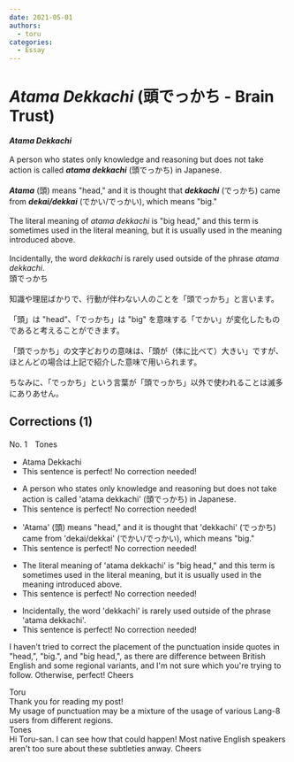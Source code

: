 ```yaml
---
date: 2021-05-01
authors:
  - toru
categories:
  - Essay
---
```


<h1 id="subject_show"><strong><em>Atama Dekkachi</strong></em> (頭でっかち - Brain Trust)</h1>
<div class="date" hidden>May 1, 2021 15:13</div>
<div id="post"><div id="body_show_ori">
<strong><em>Atama Dekkachi</strong></em><br/><br/>A person who states only knowledge and reasoning but does not take action is called <strong><em>atama dekkachi</em></strong> (頭でっかち) in Japanese.<br/><br/><strong><em>Atama</em></strong> (頭) means "head," and it is thought that <strong><em>dekkachi</em></strong> (でっかち) came from <strong><em>dekai/dekkai</em></strong> (でかい/でっかい), which means "big."<br/><br/>The literal meaning of <em>atama dekkachi</em> is "big head," and this term is sometimes used in the literal meaning, but it is usually used in the meaning introduced above.<br/><br/>Incidentally, the word <em>dekkachi</em> is rarely used outside of the phrase <em>atama dekkachi</em>.
</div></div>

<!-- more -->

<div id="post_ja"><div id="body_show_mo">
頭でっかち<br/><br/>知識や理屈ばかりで、行動が伴わない人のことを「頭でっかち」と言います。<br/><br/>「頭」は "head"、「でっかち」は "big" を意味する「でかい」が変化したものであると考えることができます。<br/><br/>「頭でっかち」の文字どおりの意味は、「頭が（体に比べて）大きい」ですが、ほとんどの場合は上記で紹介した意味で用いられます。<br/><br/>ちなみに、「でっかち」という言葉が「頭でっかち」以外で使われることは滅多にありあせん。
</div></div>

## Corrections (1)
<div id="block"><div class="first_name"> No. 1　<span class="just_name">Tones</span></div><div id="block2">
<ul class="correction_field">
<li class="incorrect">Atama Dekkachi</li>
<li class="corrected perfect">This sentence is perfect! No correction needed!</li>
</ul>
<ul class="correction_field">
<li class="incorrect">A person who states only knowledge and reasoning but does not take action is called 'atama dekkachi' (頭でっかち) in Japanese.</li>
<li class="corrected perfect">This sentence is perfect! No correction needed!</li>
</ul>
<ul class="correction_field">
<li class="incorrect">'Atama' (頭) means "head," and it is thought that 'dekkachi' (でっかち) came from 'dekai/dekkai' (でかい/でっかい), which means "big."</li>
<li class="corrected perfect">This sentence is perfect! No correction needed!</li>
</ul>
<ul class="correction_field">
<li class="incorrect">The literal meaning of 'atama dekkachi' is "big head," and this term is sometimes used in the literal meaning, but it is usually used in the meaning introduced above.</li>
<li class="corrected perfect">This sentence is perfect! No correction needed!</li>
</ul>
<ul class="correction_field">
<li class="incorrect">Incidentally, the word 'dekkachi' is rarely used outside of the phrase 'atama dekkachi'.</li>
<li class="corrected perfect">This sentence is perfect! No correction needed!</li>
</ul>
<p class="comment_small">
 I haven't tried to correct the placement of the punctuation inside quotes in "head,", "big.", and "big head,", as there are difference between British English and some regional variants, and I'm not sure which you're trying to follow.  Otherwise, perfect!  Cheers
</p>

</div><div class="name"><span class="just_name">Toru</span><br>
Thank you for reading my post!<br/>My usage of punctuation may be a mixture of the usage of various Lang-8 users from different regions.
</div>
<div class="name"><span class="just_name">Tones</span><br>
Hi Toru-san.  I can see how that could happen!  Most native English speakers aren't too sure about these subtleties anway.  Cheers
</div>
</div>
